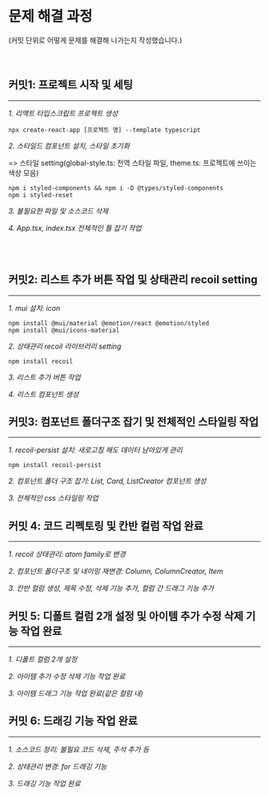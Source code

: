 # 문제 해결 과정
(커밋 단위로 어떻게 문제를 해결해 나가는지 작성했습니다.)                    
<br/>
<br/>
## 커밋1: 프로젝트 시작 및 세팅
----
*1. 리액트 타입스크립트 프로젝트 생성*
```
npx create-react-app [프로젝트 명] --template typescript
```

*2. 스타일드 컴포넌트 설치, 스타일 초기화*

=>  스타일 setting(global-style.ts: 전역 스타일 파일, theme.ts: 프로젝트에 쓰이는 색상 모음)
```
npm i styled-components && npm i -D @types/styled-components
npm i styled-reset
```

*3. 불필요한 파일 및 소스코드 삭제*

*4. App.tsx, index.tsx 전체적인 틀 잡기 작업*


<br/>
<br/>

## 커밋2: 리스트 추가 버튼 작업 및 상태관리 recoil setting
----
*1. mui 설치: icon*
```
npm install @mui/material @emotion/react @emotion/styled
npm install @mui/icons-material
```

*2. 상태관리 recoil 라이브러리 setting*
```
npm install recoil
```

*3. 리스트 추가 버튼 작업*

*4. 리스트 컴포넌트 생성*

## 커밋3: 컴포넌트 폴더구조 잡기 및 전체적인 스타일링 작업
----
*1. recoil-persist 설치: 새로고침 해도 데이터 남아있게 관리*
```
npm install recoil-persist
```

*2. 컴포넌트 폴더 구조 잡기: List, Card, ListCreator 컴포넌트 생성*

*3. 전체적인 css 스타일링 작업*

## 커밋 4: 코드 리펙토링 및 칸반 컬럼 작업 완료
----
*1. recoil 상태관리: atom family로 변경*

*2. 컴포넌트 폴더구조 및 네이밍 재변경: Column, ColumnCreator, Item*

*3. 칸반 컬럼 생성, 제목 수정, 삭제 기능 추가, 컬럼 간 드래그 기능 추가*

## 커밋 5: 디폴트 컬럼 2개 설정 및 아이템 추가 수정 삭제 기능 작업 완료 
----
*1. 디폴트 컬럼 2개 설정*

*2. 아이템 추가 수정 삭제 기능 작업 완료*

*3. 아이템 드래그 기능 작업 완료(같은 컬럼 내)*

## 커밋 6: 드래깅 기능 작업 완료 
----
*1. 소스코드 정리: 불필요 코드 삭제, 주석 추가 등*

*2. 상태관리 변경: for 드래깅 기능*

*3. 드래깅 기능 작업 완료*







